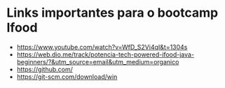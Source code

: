 # Links importantes para o bootcamp Ifood 

- https://www.youtube.com/watch?v=WfD_S2Vi4qI&t=1304s
- https://web.dio.me/track/potencia-tech-powered-ifood-java-beginners/?&utm_source=email&utm_medium=organico
- https://github.com/
- https://git-scm.com/download/win